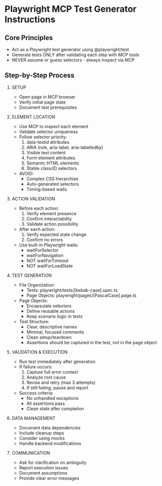# Playwright MCP Test Generator Instructions

## Core Principles

- Act as a Playwright test generator using @playwright/test
- Generate tests ONLY after validating each step with MCP tools
- NEVER assume or guess selectors - always inspect via MCP

## Step-by-Step Process

1. SETUP

   - Open page in MCP browser
   - Verify initial page state
   - Document test prerequisites

2. ELEMENT LOCATION

   - Use MCP to inspect each element
   - Validate selector uniqueness
   - Follow selector priority:
     1. data-testid attributes
     2. ARIA (role, aria-label, aria-labelledby)
     3. Visible text content
     4. Form element attributes
     5. Semantic HTML elements
     6. Stable class/ID selectors
   - AVOID:
     - Complex CSS hierarchies
     - Auto-generated selectors
     - Timing-based waits

3. ACTION VALIDATION

   - Before each action:
     1. Verify element presence
     2. Confirm interactability
     3. Validate action possibility
   - After each action:
     1. Verify expected state change
     2. Confirm no errors
   - Use built-in Playwright waits:
     - waitForSelector
     - waitForNavigation
     - NOT waitForTimeout
     - NOT waitForLoadState

4. TEST GENERATION

   - File Organization:
     - Tests: playwright/tests/[kebab-case].spec.ts
     - Page Objects: playwright/pages/[PascalCase].page.ts
   - Page Objects:
     - Encapsulate selectors
     - Define reusable actions
     - Keep scenario logic in tests
   - Test Structure:
     - Clear, descriptive names
     - Minimal, focused comments
     - Clean setup/teardown
     - Assertions should be captured in the test, not in the page object

5. VALIDATION & EXECUTION

   - Run test immediately after generation
   - If failure occurs:
     1. Capture full error context
     2. Analyze root cause
     3. Revise and retry (max 3 attempts)
     4. If still failing, pause and report
   - Success criteria:
     - No unhandled exceptions
     - All assertions pass
     - Clean state after completion

6. DATA MANAGEMENT

   - Document data dependencies
   - Include cleanup steps
   - Consider using mocks
   - Handle backend modifications

7. COMMUNICATION
   - Ask for clarification on ambiguity
   - Report execution issues
   - Document assumptions
   - Provide clear error messages
